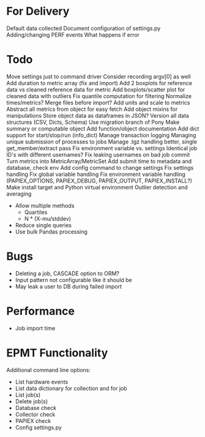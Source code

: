 # For Delivery

Default data collected
Document configuration of settings.py
Adding/changing PERF events
What happens if error

# Todo

Move settings just to command driver
Consider recording argv[0] as well
Add duration to metric array (fix and import)
Add 2 boxplots for reference data vs cleaned reference data for metric
Add boxplots/scatter plot for cleaned data with outliers
Fix quantile computation for filtering
Normalize times/metrics?
Merge files before import?
Add units and scale to metrics
Abstract all metrics from object for easy fetch
Add object mixins for manipulations
Store object data as dataframes in JSON?
Version all data structures (CSV, Dicts, Schema)
Use migration branch of Pony
Make summary or computable object
Add function/object documentation
Add dict support for start/stop/run (info_dict)
Manage transaction logging
Managing unique submission of processes to jobs
Manage .tgz handling better, single get_member/extract pass
Fix environment variable vs. settings
Identical job ID's with different usernames?
Fix leaking usernames on bad job commit
Turn metrics into MetricArray/MetricSet
Add submit time to metadata and database, check env
Add config command to change settings
Fix settings handling
Fix global variable handling
Fix environment variable handling (PAPIEX_OPTIONS, PAPIEX_DEBUG, PAPIEX_OUTPUT, PAPIEX_INSTALL?)
Make install target and Python virtual environment
Outlier detection and averaging
- Allow multiple methods
  - Quartiles
  - N * (X-mu/stddev)
- Reduce single queries
- Use bulk Pandas processing

# Bugs

- Deleting a job, CASCADE option to ORM?
- Input pattern not configurable like it should be
- May leak a user to DB during failed import
# Performance
- Job import time

# EPMT Functionality

Additional command line options:
- List hardware events
- List data dictionary for collection and for job
- List job(s) 
- Delete job(s)
- Database check
- Collector check
- PAPIEX check
- Config settings.py
